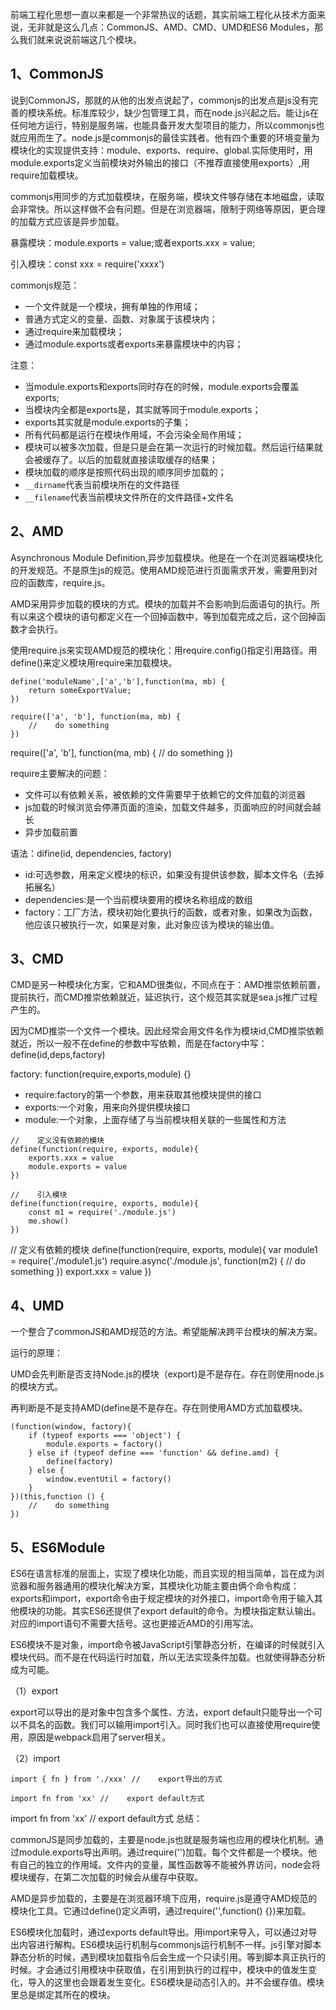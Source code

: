 前端工程化思想一直以来都是一个非常热议的话题，其实前端工程化从技术方面来说，无非就是这么几点：CommonJS、AMD、CMD、UMD和ES6 Modules，那么我们就来说说前端这几个模块。

## 1、CommonJS

说到CommonJS，那就的从他的出发点说起了，commonjs的出发点是js没有完善的模块系统。标准库较少，缺少包管理工具，而在node.js兴起之后。能让js在任何地方运行，特别是服务端，也能具备开发大型项目的能力，所以commonjs也就应用而生了。node.js是commonjs的最佳实践者。他有四个重要的环境变量为模块化的实现提供支持：module、exports、require、global.实际使用时，用module.exports定义当前模块对外输出的接口（不推荐直接使用exports）,用require加载模块。

commonjs用同步的方式加载模块，在服务端，模块文件够存储在本地磁盘，读取会非常快。所以这样做不会有问题。但是在浏览器端，限制于网络等原因，更合理的加载方式应该是异步加载。

暴露模块：module.exports = value;或者exports.xxx = value;

引入模块：const xxx = require('xxxx')

commonjs规范：

- 一个文件就是一个模块，拥有单独的作用域；
- 普通方式定义的变量、函数、对象属于该模块内；
- 通过require来加载模块；
- 通过module.exports或者exports来暴露模块中的内容；

注意：

- 当module.exports和exports同时存在的时候，module.exports会覆盖exports;
- 当模块内全都是exports是，其实就等同于module.exports；
- exports其实就是module.exports的子集；
- 所有代码都是运行在模块作用域，不会污染全局作用域；
- 模块可以被多次加载，但是只是会在第一次运行的时候加载。然后运行结果就会被缓存了。以后的加载就直接读取缓存的结果；
- 模块加载的顺序是按照代码出现的顺序同步加载的；
- `__dirname`代表当前模块所在的文件路径
- `__filename`代表当前模块文件所在的文件路径+文件名

## 2、AMD

Asynchronous Module Definition,异步加载模块。他是在一个在浏览器端模块化的开发规范。不是原生js的规范。使用AMD规范进行页面需求开发，需要用到对应的函数库，require.js。

AMD采用异步加载的模块的方式。模块的加载并不会影响到后面语句的执行。所有以来这个模块的语句都定义在一个回掉函数中，等到加载完成之后，这个回掉函数才会执行。

使用require.js来实现AMD规范的模块化：用require.config()指定引用路径。用define()来定义模块用require来加载模块。

```
define('moduleName',['a','b'],function(ma, mb) {
    return someExportValue;
})

require(['a', 'b'], function(ma, mb) {
    //    do something
})
```

require(['a', 'b'], function(ma, mb) {
    //    do something
})

require主要解决的问题：

- 文件可以有依赖关系，被依赖的文件需要早于依赖它的文件加载的浏览器
- js加载的时候浏览会停滞页面的渲染，加载文件越多，页面响应的时间就会越长
- 异步加载前置

语法：difine(id, dependencies, factory)

- id:可选参数，用来定义模块的标识，如果没有提供该参数，脚本文件名（去掉拓展名）
- dependencies:是一个当前模块要用的模块名称组成的数组
- factory：工厂方法，模块初始化要执行的函数，或者对象，如果改为函数，他应该只被执行一次，如果是对象，此对象应该为模块的输出值。

## 3、CMD

CMD是另一种模块化方案，它和AMD很类似，不同点在于：AMD推崇依赖前置，提前执行，而CMD推崇依赖就近，延迟执行，这个规范其实就是sea.js推广过程产生的。

因为CMD推崇一个文件一个模块。因此经常会用文件名作为模块id,CMD推崇依赖就近，所以一般不在define的参数中写依赖，而是在factory中写：define(id,deps,factory)

factory: function(require,exports,module) {}

- require:factory的第一个参数，用来获取其他模块提供的接口
- exports:一个对象，用来向外提供模块接口
- module:一个对象，上面存储了与当前模块相关联的一些属性和方法

```
//    定义没有依赖的模块
define(function(require, exports, module){
    exports.xxx = value
    module.exports = value
})

//    引入模块
define(function(require, exports, module){
    const m1 = require('./module.js')
    me.show()
})
```

//    定义有依赖的模块
define(function(require, exports, module){
    var module1 = require('./module1.js')
    require.async('./module.js', function(m2) {
        //    do something
    })
    export.xxx = value
})

## 4、UMD

一个整合了commonJS和AMD规范的方法。希望能解决跨平台模块的解决方案。

运行的原理：

UMD会先判断是否支持Node.js的模块（export)是不是存在。存在则使用node.js的模块方式。

再判断是不是支持AMD(define是不是存在。存在则使用AMD方式加载模块。

```
(function(window, factory){
    if (typeof exports === 'object') {
        module.exports = factory()
    } else if (typeof define === 'function' && define.amd) {
        define(factory)
    } else {
        window.eventUtil = factory()
    }
})(this,function () {
    //    do something
})
```

## 5、ES6Module

ES6在语言标准的层面上，实现了模块化功能，而且实现的相当简单，旨在成为浏览器和服务器通用的模块化解决方案，其模块化功能主要由俩个命令构成：exports和import，export命令由于规定模块的对外接口，import命令用于输入其他模块的功能。其实ES6还提供了export default的命令。为模块指定默认输出。对应的import语句不需要大括号。这也更接近AMD的引用写法。

ES6模块不是对象，import命令被JavaScript引擎静态分析，在编译的时候就引入模块代码。而不是在代码运行时加载，所以无法实现条件加载。也就使得静态分析成为可能。

（1）export

export可以导出的是对象中包含多个属性、方法，export default只能导出一个可以不具名的函数。我们可以输用import引入。同时我们也可以直接使用require使用，原因是webpack启用了server相关。

（2）import

```
import { fn } from './xxx' //    export导出的方式

import fn from 'xx' //    export default方式
```

import fn from 'xx' //    export default方式
总结：

commonJS是同步加载的，主要是node.js也就是服务端也应用的模块化机制。通过module.exports导出声明。通过require('')加载。每个文件都是一个模块。他有自己的独立的作用域。文件内的变量，属性函数等不能被外界访问，node会将模块缓存，在第二次加载的时候会从缓存中获取。

AMD是异步加载的，主要是在浏览器环境下应用，require.js是遵守AMD规范的模块化工具。它通过define()定义声明，通过require('',function() {})来加载。

ES6模块化加载时，通过exports default导出。用import来导入，可以通过对导出内容进行解构。ES6模块运行机制与commonjs运行机制不一样。js引擎对脚本静态分析的时候，遇到模块加载指令后会生成一个只读引用。等到脚本真正执行的时候。才会通过引用模块中获取值，在引用到执行的过程中，模块中的值发生变化，导入的这里也会跟着发生变化。ES6模块是动态引入的。并不会缓存值。模块里总是绑定其所在的模块。

